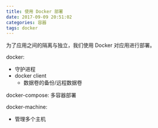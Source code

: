 ```yaml
---
title: 使用 Docker 部署
date: 2017-09-09 20:51:02
categories: 容器
tags: docker
---
```


为了应用之间的隔离与独立，我们使用 Docker 对应用进行部署。

docker:
* 守护进程
* docker client
	* 数据卷的备份/远程数据卷


docker-compose:
多容器部署

docker-machine:
* 管理多个主机
